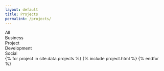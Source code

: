 ```yaml
---
layout: default
title: Projects
permalink: /projects/
---
```


<div class="ui projects">
  <div class="ui buttons filter">
    <div class="ui blue basic button active">All</div>
    <div class="ui blue basic button">Business</div>
    <div class="ui blue basic button">Project</div>
    <div class="ui blue basic button">Development</div>
    <div class="ui blue basic button">Social</div>
  </div>
  <div class="ui cards projectbox projects">
    {% for project in site.data.projects %}
      {% include project.html %}
    {% endfor %}
  </div>
</div>
